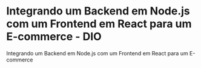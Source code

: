 # Integrando um Backend em Node.js com um Frontend em React para um E-commerce - DIO
Integrando um Backend em Node.js com um Frontend em React para um E-commerce
